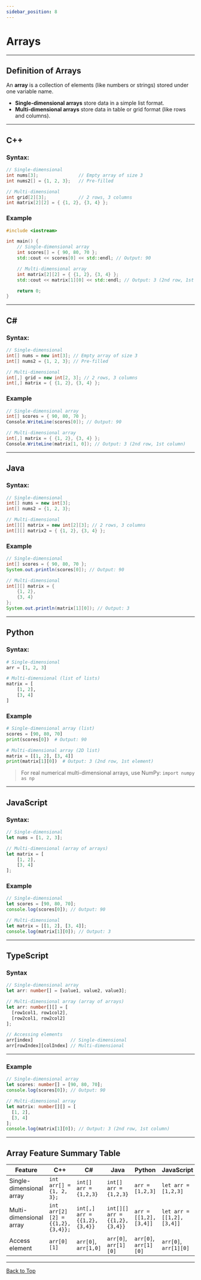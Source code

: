 ```yaml
---
sidebar_position: 8
---
```


# Arrays

<!--markdownlint-disable MD036 MD024 MD025 MD001 MD026 MD004 MD051 MD056 MD013 -->

---

## **Definition of Arrays**

An **array** is a collection of elements (like numbers or strings) stored under one variable name.

* **Single-dimensional arrays** store data in a simple list format.
* **Multi-dimensional arrays** store data in table or grid format (like rows and columns).

---

## **C++**

### **Syntax:**

```cpp
// Single-dimensional
int nums[3];               // Empty array of size 3
int nums2[] = {1, 2, 3};   // Pre-filled

// Multi-dimensional
int grid[2][3];            // 2 rows, 3 columns
int matrix[2][2] = { {1, 2}, {3, 4} };
````

### Example

```cpp
#include <iostream>

int main() {
    // Single-dimensional array
    int scores[] = { 90, 80, 70 };
    std::cout << scores[0] << std::endl; // Output: 90

    // Multi-dimensional array
    int matrix[2][2] = { {1, 2}, {3, 4} };
    std::cout << matrix[1][0] << std::endl; // Output: 3 (2nd row, 1st column)

    return 0;
}
```

---

## **C#**

### **Syntax:**

```csharp
// Single-dimensional
int[] nums = new int[3]; // Empty array of size 3
int[] nums2 = {1, 2, 3}; // Pre-filled

// Multi-dimensional
int[,] grid = new int[2, 3]; // 2 rows, 3 columns
int[,] matrix = { {1, 2}, {3, 4} };
```

### Example

```csharp
// Single-dimensional array
int[] scores = { 90, 80, 70 };
Console.WriteLine(scores[0]); // Output: 90

// Multi-dimensional array
int[,] matrix = { {1, 2}, {3, 4} };
Console.WriteLine(matrix[1, 0]); // Output: 3 (2nd row, 1st column)
```

---

## **Java**

### **Syntax:**

```java
// Single-dimensional
int[] nums = new int[3];
int[] nums2 = {1, 2, 3};

// Multi-dimensional
int[][] matrix = new int[2][3]; // 2 rows, 3 columns
int[][] matrix2 = { {1, 2}, {3, 4} };
```

### Example

```java
// Single-dimensional
int[] scores = { 90, 80, 70 };
System.out.println(scores[0]); // Output: 90

// Multi-dimensional
int[][] matrix = {
    {1, 2},
    {3, 4}
};
System.out.println(matrix[1][0]); // Output: 3
```

---

## **Python**

### **Syntax:**

```python
# Single-dimensional
arr = [1, 2, 3]

# Multi-dimensional (list of lists)
matrix = [
    [1, 2],
    [3, 4]
]
```

### Example

```python
# Single-dimensional array (list)
scores = [90, 80, 70]
print(scores[0])  # Output: 90

# Multi-dimensional array (2D list)
matrix = [[1, 2], [3, 4]]
print(matrix[1][0])  # Output: 3 (2nd row, 1st element)
```

> For real numerical multi-dimensional arrays, use NumPy: `import numpy as np`

---

## **JavaScript**

### Syntax:

```javascript
// Single-dimensional
let nums = [1, 2, 3];

// Multi-dimensional (array of arrays)
let matrix = [
    [1, 2],
    [3, 4]
];
```

### Example

```javascript
// Single-dimensional
let scores = [90, 80, 70];
console.log(scores[0]); // Output: 90

// Multi-dimensional
let matrix = [[1, 2], [3, 4]];
console.log(matrix[1][0]); // Output: 3
```

---

## **TypeScript**

### Syntax

```typescript
// Single-dimensional array
let arr: number[] = [value1, value2, value3];

// Multi-dimensional array (array of arrays)
let arr: number[][] = [
  [row1col1, row1col2],
  [row2col1, row2col2]
];

// Accessing elements
arr[index]              // Single-dimensional
arr[rowIndex][colIndex] // Multi-dimensional
```

---

### Example

```typescript
// Single-dimensional array
let scores: number[] = [90, 80, 70];
console.log(scores[0]); // Output: 90

// Multi-dimensional array
let matrix: number[][] = [
  [1, 2],
  [3, 4]
];
console.log(matrix[1][0]); // Output: 3 (2nd row, 1st column)
```

---

## **Array Feature Summary Table**

| Feature                  | **C++**                          | C#                           | Java                          | Python                | JavaScript                | **TypeScript**                        |
| ------------------------ | -------------------------------- | ---------------------------- | ----------------------------- | --------------------- | ------------------------- | ------------------------------------- |
| Single-dimensional array | `int arr[] = {1, 2, 3};`         | `int[] arr = {1,2,3}`        | `int[] arr = {1,2,3}`         | `arr = [1,2,3]`       | `let arr = [1,2,3]`       | `let arr: number[] = [1,2,3]`         |
| Multi-dimensional array  | `int arr[2][2] = {{1,2},{3,4}};` | `int[,] arr = {{1,2},{3,4}}` | `int[][] arr = {{1,2},{3,4}}` | `arr = [[1,2],[3,4]]` | `let arr = [[1,2],[3,4]]` | `let arr: number[][] = [[1,2],[3,4]]` |
| Access element           | `arr[0][1]`                      | `arr[0]`, `arr[1,0]`         | `arr[0]`, `arr[1][0]`         | `arr[0]`, `arr[1][0]` | `arr[0]`, `arr[1][0]`     | `arr[0]`, `arr[1][0]`                 |

---

[Back to Top](#arrays)
